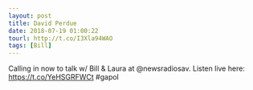 ```yaml
---
layout: post
title: David Perdue
date: 2018-07-19 01:00:22
tourl: http://t.co/I3Xla94WAO
tags: [Bill]
---
```

Calling in now to talk w/ Bill &amp; Laura at @newsradiosav. Listen live here: https://t.co/YeHSGRFWCt #gapol